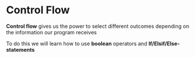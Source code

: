 # Control Flow

**Control flow** gives us the power to select different outcomes depending on the information our program receives

To do this we will learn how to use **boolean** operators and **If/Elsif/Else-statements**